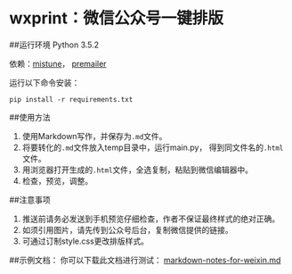 # wxprint：微信公众号一键排版

##运行环境
Python 3.5.2

依赖：[mistune](https://github.com/lepture/mistune)，
[premailer](https://github.com/peterbe/premailer)

运行以下命令安装：

```pip install -r requirements.txt```

##使用方法
1. 使用Markdown写作，并保存为`.md`文件。
2. 将要转化的`.md`文件放入temp目录中，运行main.py，
得到同文件名的`.html`文件。
3. 用浏览器打开生成的`.html`文件，全选复制，粘贴到微信编辑器中。
4. 检查，预览，调整。

##注意事项
1. 推送前请务必发送到手机预览仔细检查，作者不保证最终样式的绝对正确。
2. 如须引用图片，请先传到公众号后台，复制微信提供的链接。
3. 可通过订制style.css更改排版样式。

##示例文档：
你可以下载此文档进行测试：
[markdown-notes-for-weixin.md](https://gist.github.com/cynthiasong/8a70a202c2f481c6fb528722a057ff71)